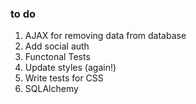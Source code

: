 ### to do

1. AJAX for removing data from database
2. Add social auth
3. Functonal Tests
4. Update styles (again!)
5. Write tests for CSS
5. SQLAlchemy
